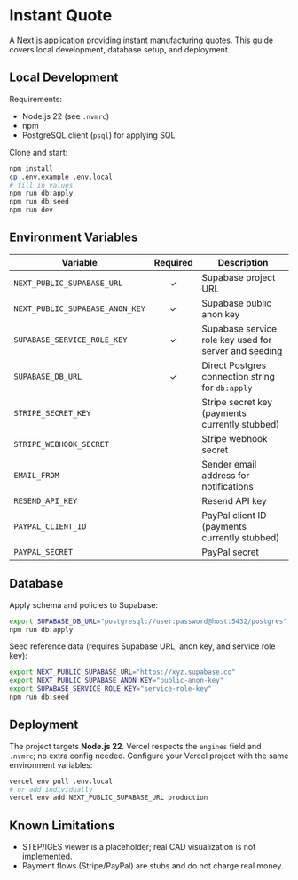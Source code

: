 # Instant Quote

A Next.js application providing instant manufacturing quotes. This guide covers local development, database setup, and deployment.

## Local Development

Requirements:

- Node.js 22 (see `.nvmrc`)
- npm
- PostgreSQL client (`psql`) for applying SQL

Clone and start:

```bash
npm install
cp .env.example .env.local
# fill in values
npm run db:apply
npm run db:seed
npm run dev
```

## Environment Variables

| Variable | Required | Description |
| --- | :---: | --- |
| `NEXT_PUBLIC_SUPABASE_URL` | ✓ | Supabase project URL |
| `NEXT_PUBLIC_SUPABASE_ANON_KEY` | ✓ | Supabase public anon key |
| `SUPABASE_SERVICE_ROLE_KEY` | ✓ | Supabase service role key used for server and seeding |
| `SUPABASE_DB_URL` | ✓ | Direct Postgres connection string for `db:apply` |
| `STRIPE_SECRET_KEY` |  | Stripe secret key (payments currently stubbed) |
| `STRIPE_WEBHOOK_SECRET` |  | Stripe webhook secret |
| `EMAIL_FROM` |  | Sender email address for notifications |
| `RESEND_API_KEY` |  | Resend API key |
| `PAYPAL_CLIENT_ID` |  | PayPal client ID (payments currently stubbed) |
| `PAYPAL_SECRET` |  | PayPal secret |

## Database

Apply schema and policies to Supabase:

```bash
export SUPABASE_DB_URL="postgresql://user:password@host:5432/postgres"
npm run db:apply
```

Seed reference data (requires Supabase URL, anon key, and service role key):

```bash
export NEXT_PUBLIC_SUPABASE_URL="https://xyz.supabase.co"
export NEXT_PUBLIC_SUPABASE_ANON_KEY="public-anon-key"
export SUPABASE_SERVICE_ROLE_KEY="service-role-key"
npm run db:seed
```

## Deployment

The project targets **Node.js 22**. Vercel respects the `engines` field and `.nvmrc`; no extra config needed. Configure your Vercel project with the same environment variables:

```bash
vercel env pull .env.local
# or add individually
vercel env add NEXT_PUBLIC_SUPABASE_URL production
```

## Known Limitations

- STEP/IGES viewer is a placeholder; real CAD visualization is not implemented.
- Payment flows (Stripe/PayPal) are stubs and do not charge real money.
